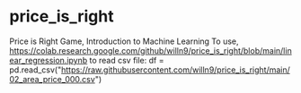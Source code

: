 # price_is_right
Price is Right Game, Introduction to Machine Learning
To use, 
https://colab.research.google.com/github/willn9/price_is_right/blob/main/linear_regression.ipynb
to read csv file:
df = pd.read_csv("https://raw.githubusercontent.com/willn9/price_is_right/main/02_area_price_000.csv")

